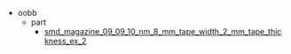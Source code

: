 * oobb
  * part
    * [smd_magazine_09_09_10_nm_8_mm_tape_width_2_mm_tape_thickness_ex_2](oobb/part/smd_magazine_09_09_10_nm_8_mm_tape_width_2_mm_tape_thickness_ex_2)
